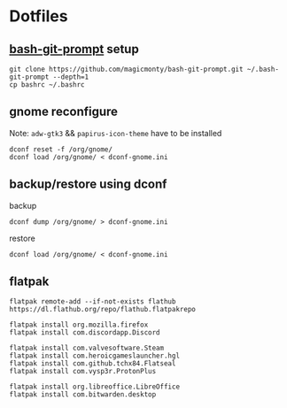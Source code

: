 # Dotfiles

## [bash-git-prompt](https://github.com/magicmonty/bash-git-prompt) setup

```
git clone https://github.com/magicmonty/bash-git-prompt.git ~/.bash-git-prompt --depth=1
cp bashrc ~/.bashrc
```

## gnome reconfigure
Note: `adw-gtk3` && `papirus-icon-theme` have to be installed

```
dconf reset -f /org/gnome/
dconf load /org/gnome/ < dconf-gnome.ini
```

## backup/restore using dconf

backup
```
dconf dump /org/gnome/ > dconf-gnome.ini
```

restore
```
dconf load /org/gnome/ < dconf-gnome.ini
```

## flatpak

```
flatpak remote-add --if-not-exists flathub https://dl.flathub.org/repo/flathub.flatpakrepo

flatpak install org.mozilla.firefox
flatpak install com.discordapp.Discord

flatpak install com.valvesoftware.Steam
flatpak install com.heroicgameslauncher.hgl
flatpak install com.github.tchx84.Flatseal
flatpak install com.vysp3r.ProtonPlus 

flatpak install org.libreoffice.LibreOffice
flatpak install com.bitwarden.desktop
```

